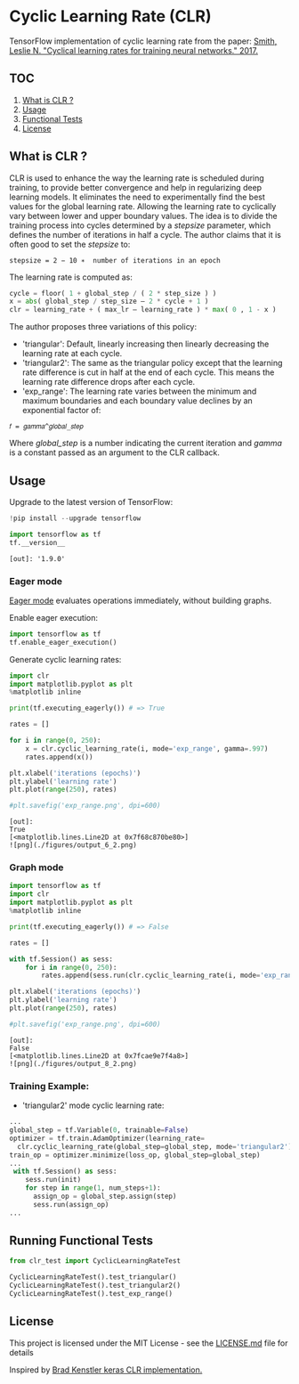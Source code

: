 
# Cyclic Learning Rate (CLR)
TensorFlow implementation of cyclic learning rate from the paper: [Smith, Leslie N. "Cyclical learning rates for training neural networks." 2017.](https://arxiv.org/pdf/1506.01186.pdf)

## TOC
1. [What is CLR ?](https://github.com/mhmoodlan/cyclic-learning-rate#what-is-clr-)
2. [Usage](https://github.com/mhmoodlan/cyclic-learning-rate#usage)
3. [Functional Tests](https://github.com/mhmoodlan/cyclic-learning-rate#running-functional-tests)
4. [License](https://github.com/mhmoodlan/cyclic-learning-rate#license)

## What is CLR ?
CLR is used to enhance the way the learning rate is scheduled during training, to provide better convergence and help in regularizing deep learning models.
It eliminates the need to experimentally find the best values for the global learning rate. Allowing the learning rate to cyclically vary between lower and upper boundary values.
The idea is to divide the training process into cycles determined by a _stepsize_ parameter, which defines the number of iterations in half a cycle. The author claims that it is often good to set the _stepsize_ to:
```
stepsize = 2 − 10 ∗  number of iterations in an epoch
```

The learning rate is computed as:
```python
cycle = floor( 1 + global_step / ( 2 * step_size ) )
x = abs( global_step / step_size – 2 * cycle + 1 )
clr = learning_rate + ( max_lr – learning_rate ) * max( 0 , 1 - x )
```

The author proposes three variations of this policy:
* 'triangular':
Default, linearly increasing then linearly decreasing the learning rate at each cycle.
* 'triangular2':
The same as the triangular policy except that the learning rate difference is cut in half at the end of each cycle. This means the learning rate difference drops after each cycle.
* 'exp_range':
The learning rate varies between the minimum and maximum boundaries and each boundary value declines by an exponential factor of:
```
𝑓 = 𝑔𝑎𝑚𝑚𝑎^𝑔𝑙𝑜𝑏𝑎𝑙_𝑠𝑡𝑒𝑝
```

Where _global_step_ is a number indicating the current iteration and _gamma_ is a constant passed as an argument to the CLR callback.

## Usage

Upgrade to the latest version of TensorFlow:


```python
!pip install --upgrade tensorflow
```


```python
import tensorflow as tf
tf.__version__
```
`[out]: '1.9.0'`



### Eager mode
[Eager mode](https://www.tensorflow.org/guide/eager) evaluates operations immediately, without building graphs.

Enable eager execution:


```python
import tensorflow as tf
tf.enable_eager_execution()
```

Generate cyclic learning rates:


```python
import clr
import matplotlib.pyplot as plt
%matplotlib inline

print(tf.executing_eagerly()) # => True

rates = []

for i in range(0, 250):
    x = clr.cyclic_learning_rate(i, mode='exp_range', gamma=.997)
    rates.append(x())

plt.xlabel('iterations (epochs)')
plt.ylabel('learning rate')
plt.plot(range(250), rates)

#plt.savefig('exp_range.png', dpi=600)
```
```
[out]:
True
[<matplotlib.lines.Line2D at 0x7f68c870be80>]
![png](./figures/output_6_2.png)
```

### Graph mode


```python
import tensorflow as tf
import clr
import matplotlib.pyplot as plt
%matplotlib inline

print(tf.executing_eagerly()) # => False

rates = []

with tf.Session() as sess:
    for i in range(0, 250):
        rates.append(sess.run(clr.cyclic_learning_rate(i, mode='exp_range', gamma=.997)))

plt.xlabel('iterations (epochs)')
plt.ylabel('learning rate')
plt.plot(range(250), rates)

#plt.savefig('exp_range.png', dpi=600)
```
```
[out]:
False
[<matplotlib.lines.Line2D at 0x7fcae9e7f4a8>]
![png](./figures/output_8_2.png)
```

### Training Example:

* 'triangular2' mode cyclic learning rate:
```python
...
global_step = tf.Variable(0, trainable=False)
optimizer = tf.train.AdamOptimizer(learning_rate=
  clr.cyclic_learning_rate(global_step=global_step, mode='triangular2'))
train_op = optimizer.minimize(loss_op, global_step=global_step)
...
 with tf.Session() as sess:
    sess.run(init)
    for step in range(1, num_steps+1):
      assign_op = global_step.assign(step)
      sess.run(assign_op)
...
```

## Running Functional Tests


```python
from clr_test import CyclicLearningRateTest

CyclicLearningRateTest().test_triangular()
CyclicLearningRateTest().test_triangular2()
CyclicLearningRateTest().test_exp_range()
```

## License

This project is licensed under the MIT License - see the [LICENSE.md](LICENSE.md) file for details

Inspired by [Brad Kenstler keras CLR implementation.](https://github.com/bckenstler/CLR)
